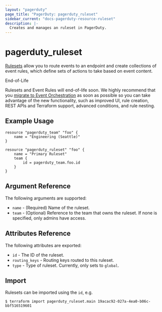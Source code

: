 ```yaml
---
layout: "pagerduty"
page_title: "PagerDuty: pagerduty_ruleset"
sidebar_current: "docs-pagerduty-resource-ruleset"
description: |-
  Creates and manages an ruleset in PagerDuty.
---
```


# pagerduty\_ruleset

[Rulesets](https://support.pagerduty.com/docs/rulesets) allow you to route events to an endpoint and create collections of event rules, which define sets of actions to take based on event content.

<div role="alert" class="alert alert-warning">
  <div class="alert-title"><i class="fa fa-warning"></i>End-of-Life</div>
  <p>
    Rulesets and Event Rules will end-of-life soon. We highly recommend that you
    <a
      href="https://support.pagerduty.com/docs/migrate-to-event-orchestration"
      rel="noopener noreferrer"
      target="_blank"
      >migrate to Event Orchestration</a>
    as soon as possible so you can take advantage of the new functionality, such
    as improved UI, rule creation, REST APIs and Terraform support, advanced
    conditions, and rule nesting.
  </p>
</div>

## Example Usage

```hcl
resource "pagerduty_team" "foo" {
	name = "Engineering (Seattle)"
}

resource "pagerduty_ruleset" "foo" {
	name = "Primary Ruleset"
	team {
		id = pagerduty_team.foo.id
	}
}
```

## Argument Reference

The following arguments are supported:

* `name` - (Required) Name of the ruleset.
* `team` - (Optional) Reference to the team that owns the ruleset. If none is specified, only admins have access.

## Attributes Reference

The following attributes are exported:

* `id` - The ID of the ruleset.
* `routing_keys` - Routing keys routed to this ruleset.
* `type` - Type of ruleset. Currently, only sets to `global`.

## Import

Rulesets can be imported using the `id`, e.g.

```
$ terraform import pagerduty_ruleset.main 19acac92-027a-4ea0-b06c-bbf516519601
```

